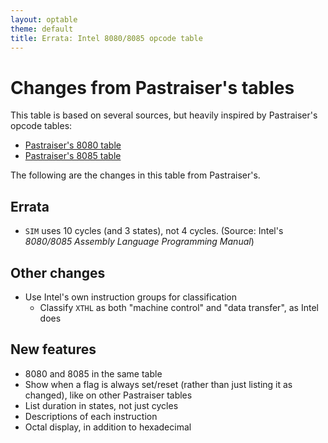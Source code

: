 ```yaml
---
layout: optable
theme: default
title: Errata: Intel 8080/8085 opcode table
---
```


Changes from Pastraiser's tables
================================

This table is based on several sources, but heavily inspired by Pastraiser's opcode tables:

* [Pastraiser's 8080 table](https://pastraiser.com/cpu/i8080/i8080_opcodes.html)
* [Pastraiser's 8085 table](https://pastraiser.com/cpu/i8085/i8085_opcodes.html)

The following are the changes in this table from Pastraiser's.

Errata
------
* `SIM` uses 10 cycles (and 3 states), not 4 cycles. (Source: Intel's _8080/8085 Assembly Language Programming Manual_)

Other changes
-------------
* Use Intel's own instruction groups for classification
  * Classify `XTHL` as both "machine control" and "data transfer", as Intel does

New features
------------
* 8080 and 8085 in the same table
* Show when a flag is always set/reset (rather than just listing it as changed), like on other Pastraiser tables
* List duration in states, not just cycles
* Descriptions of each instruction
* Octal display, in addition to hexadecimal
